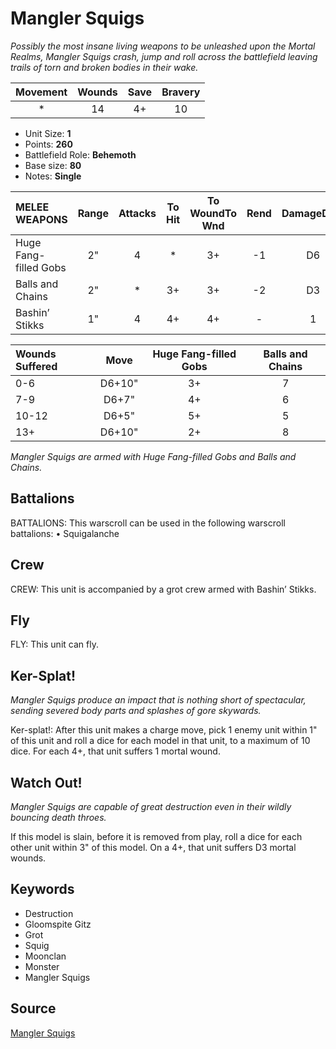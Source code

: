 # Mangler Squigs

_Possibly the most insane living weapons to be unleashed upon the Mortal Realms, Mangler Squigs crash, jump and roll across the battlefield leaving trails of torn and broken bodies in their wake._


| Movement | Wounds | Save | Bravery |
|:--------:|:------:|:----:|:-------:|
| * | 14 | 4+ | 10 |

* Unit Size: **1**
* Points: **260**
* Battlefield Role: **Behemoth**
* Base size: **80**
* Notes: **Single**

| MELEE WEAPONS | Range | Attacks | To Hit | To WoundTo Wnd | Rend | DamageDmg |
|:---|:--:|:--:|:--:|:--:|:--:|:--:|
| Huge Fang-filled Gobs | 2" | 4 | * | 3+ | -1 | D6 |
| Balls and Chains | 2" | * | 3+ | 3+ | -2 | D3 |
| Bashin’ Stikks | 1" | 4 | 4+ | 4+ | - | 1 |


| Wounds Suffered | Move | Huge Fang-filled Gobs | Balls and Chains |
|:---|:--:|:--:|:--:|
| 0-6 | D6+10" | 3+ | 7 |
| 7-9 | D6+7" | 4+ | 6 |
| 10-12 | D6+5" | 5+ | 5 |
| 13+ | D6+10" | 2+ | 8 |


_Mangler Squigs are armed with Huge Fang-filled Gobs and Balls and Chains._

## Battalions

BATTALIONS: This warscroll can be used in the following warscroll battalions: • Squigalanche

## Crew

CREW: This unit is accompanied by a grot crew armed with Bashin’ Stikks.

## Fly

FLY: This unit can fly.

## Ker-Splat!

_Mangler Squigs produce an impact that is nothing short of spectacular, sending severed body parts and splashes of gore skywards._

Ker-splat!: After this unit makes a charge move, pick 1 enemy unit within 1" of this unit and roll a dice for each model in that unit, to a maximum of 10 dice. For each 4+, that unit suffers 1 mortal wound.

## Watch Out!

_Mangler Squigs are capable of great destruction even in their wildly bouncing death throes._

If this model is slain, before it is removed from play, roll a dice for each other unit within 3" of this model. On a 4+, that unit suffers D3 mortal wounds.

## Keywords

* Destruction
* Gloomspite Gitz
* Grot
* Squig
* Moonclan
* Monster
* Mangler Squigs


## Source

[Mangler Squigs](https://wahapedia.ru/aos3/factions/gloomspite-gitz/Mangler-Squigs)
